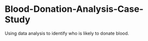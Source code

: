 # Blood-Donation-Analysis-Case-Study
Using data analysis to identify who is likely to donate blood.
